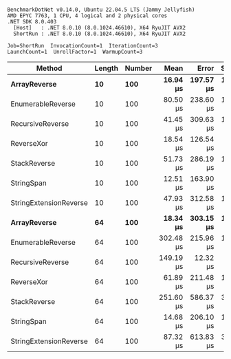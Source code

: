 ```

BenchmarkDotNet v0.14.0, Ubuntu 22.04.5 LTS (Jammy Jellyfish)
AMD EPYC 7763, 1 CPU, 4 logical and 2 physical cores
.NET SDK 8.0.403
  [Host]   : .NET 8.0.10 (8.0.1024.46610), X64 RyuJIT AVX2
  ShortRun : .NET 8.0.10 (8.0.1024.46610), X64 RyuJIT AVX2

Job=ShortRun  InvocationCount=1  IterationCount=3  
LaunchCount=1  UnrollFactor=1  WarmupCount=3  

```
| Method                 | Length | Number | Mean      | Error     | StdDev    | Median     | Min        | Max       | Allocated |
|----------------------- |------- |------- |----------:|----------:|----------:|-----------:|-----------:|----------:|----------:|
| **ArrayReverse**           | **10**     | **100**    |  **16.94 μs** | **197.57 μs** | **10.829 μs** |  **11.072 μs** |  **10.309 μs** |  **29.44 μs** |  **10.09 KB** |
| EnumerableReverse      | 10     | 100    |  80.50 μs | 238.60 μs | 13.079 μs |  75.731 μs |  70.481 μs |  95.30 μs |  25.72 KB |
| RecursiveReverse       | 10     | 100    |  41.45 μs | 309.63 μs | 16.972 μs |  51.034 μs |  21.851 μs |  51.46 μs |  33.53 KB |
| ReverseXor             | 10     | 100    |  18.54 μs | 126.54 μs |  6.936 μs |  14.658 μs |  14.418 μs |  26.55 μs |  10.09 KB |
| StackReverse           | 10     | 100    |  51.73 μs | 286.19 μs | 15.687 μs |  42.680 μs |  42.659 μs |  69.84 μs |  31.19 KB |
| StringSpan             | 10     | 100    |  12.51 μs | 163.90 μs |  8.984 μs |   7.454 μs |   7.194 μs |  22.88 μs |   5.41 KB |
| StringExtensionReverse | 10     | 100    |  47.93 μs | 312.58 μs | 17.134 μs |  38.090 μs |  37.990 μs |  67.72 μs |  28.84 KB |
| **ArrayReverse**           | **64**     | **100**    |  **18.34 μs** | **303.15 μs** | **16.617 μs** |   **8.966 μs** |   **8.535 μs** |  **37.53 μs** |  **30.41 KB** |
| EnumerableReverse      | 64     | 100    | 302.48 μs | 215.96 μs | 11.837 μs | 304.858 μs | 289.630 μs | 312.94 μs |  59.31 KB |
| RecursiveReverse       | 64     | 100    | 149.19 μs |  12.32 μs |  0.676 μs | 149.108 μs | 148.556 μs | 149.90 μs | 560.88 KB |
| ReverseXor             | 64     | 100    |  61.89 μs | 211.48 μs | 11.592 μs |  61.314 μs |  50.594 μs |  73.76 μs |  30.41 KB |
| StackReverse           | 64     | 100    | 251.60 μs | 586.37 μs | 32.141 μs | 244.577 μs | 223.556 μs | 286.68 μs |  88.22 KB |
| StringSpan             | 64     | 100    |  14.68 μs | 206.10 μs | 11.297 μs |   8.255 μs |   8.056 μs |  27.72 μs |  15.56 KB |
| StringExtensionReverse | 64     | 100    |  87.32 μs | 613.83 μs | 33.646 μs |  68.237 μs |  67.545 μs | 126.17 μs |  68.69 KB |
